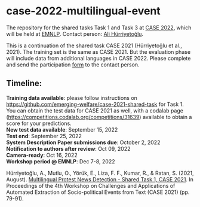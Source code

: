 # case-2022-multilingual-event
The repository for the shared tasks Task 1 and Task 3 at [CASE 2022](https://emw.ku.edu.tr/case-2022/), which will be held at [EMNLP](https://2022.emnlp.org). Contact person: [Ali Hürriyetoğlu](mailto:ali.hurriyetoglu@gmail.com). 

This is a continuation of the shared task CASE 2021 (Hürriyetoğlu et al., 2021). The training set is the same as CASE 2021. But the evaluation phase will include data from additional languages in CASE 2022. Please complete and send the participation [form](CASE2022-Shared-Task-ProtestNews-Individual-Application.pdf) to the contact person. 

## Timeline: 
__Training data available__: please follow instructions on https://github.com/emerging-welfare/case-2021-shared-task for Task 1. You can obtain the test data for CASE 2021 as well, with a codalab page (https://competitions.codalab.org/competitions/31639) available to obtain a score for your predictions.  
__New test data available__: September 15, 2022  
__Test end__: September 25, 2022  
__System Description Paper submissions due__: October 2, 2022  
__Notification to authors after review__: Oct 09, 2022  
__Camera-ready__: Oct 16, 2022  
__Workshop period @ EMNLP__: Dec 7-8, 2022  




Hürriyetoğlu, A., Mutlu, O., Yörük, E., Liza, F. F., Kumar, R., & Ratan, S. (2021, August). [Multilingual Protest News Detection - Shared Task 1, CASE 2021](https://aclanthology.org/2021.case-1.11/ ). In Proceedings of the 4th Workshop on Challenges and Applications of Automated Extraction of Socio-political Events from Text (CASE 2021) (pp. 79-91).  


